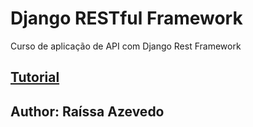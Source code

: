 # Django RESTful Framework
Curso de aplicação de API com Django Rest Framework

## [Tutorial](https://github.com/Raii-Azevedo/DjangoRESTfulFramework-basico/blob/master/TUTORIAL%20-%20API%20com%20Python%20e%20Django.pdf)



## Author: Raíssa Azevedo



